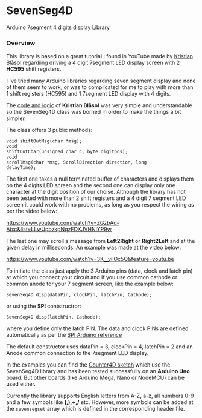 ﻿# SevenSeg4D
Arduino 7segment 4 digits display Library

<h3>Overview</h3>
<p>This library is based on a great tutorial I found in YouTube made by <a href="https://www.youtube.com/channel/UC9NeBnf-9pzDC3C86MeOJvA">Kristian Blåsol</a> regardiing driving a 4 digit 7segment LED display screen with 2 <b>HC595</b> shift registers.</p>

<p>I 've tried many Arduino libraries regarding seven segment display and none of them seem to work, or was to complicated for me to play with more than 1 shift registers (HC595) and 1 7segment LED display with 4 digits.</p>

<p>The <a href="http://duinos.net/files/2015/four_digit_595_1234.ino">code and logic</a> of <b>Kristian Blåsol</b> was very simple and understandable so the SevenSeg4D class was borned in order to make the things a bit simpler.</p>

<p>The class offers 3 public methods:

<code>void shiftOutMsg(char *msg);</code><br>
<code>void shiftOutChar(unsigned char c, byte digitpos);</code><br>
<code>void scrollMsg(char *msg, ScrollDirection direction, long delayTime);</code></p>

<p>The first one takes a null terminated buffer of characters and displays them on the 4 digits LED screen and the second one can display only one character at the digit position of our choise. Although the library has not been tested with more than 2 shift registers and a 4 digit 7 segment LED screen it could work with no problems, as long as you respect the wiring as per the video below:</p>

https://www.youtube.com/watch?v=ZGzbAd-Aixc&list=LLwUpbzkpNqzFDXJVHNlYP9w

<p>The last one may scroll a message from <b>Left2Right</b> or <b>Right2Left</b> and at the given delay in milliseconds. An example was made at the video below:</p>

https://www.youtube.com/watch?v=3K__viiOc5Q&feature=youtu.be

<p>To initiate the class just apply the 3 Arduino pins (data, clock and latch pin) at which you connect your circuit and if you use common cathode or common anode for your 7 segment screen, like the example below:</p>
<code>SevenSeg4D disp(dataPin, clockPin, latchPin, Cathode);</code>
<br><p>or using the <b>SPI</b> contstructror:</p>
<code>SevenSeg4D disp(latchPin, Cathode);</code>
<br><p>where you define only the latch PIN. The data and clock PINs are defined automatically as per the <a href="https://www.arduino.cc/en/Reference/SPI">SPI Arduino reference</a></p>

<p>The default constructor uses dataPin = 3, clockPin = 4, latchPin = 2 and an Anode common connection to the 7segment LED display.</p>

<p>In the examples you can find the <a href="https://youtu.be/4xm0x6XxDis" title="Counter4D project on YouTube">Counter4D sketch</a> which use the SevenSeg4D library and has been tested successfully on an <b>Arduino Uno</b> board. But other boards (like Arduino Mega, Nano or NodeMCU) can be used either.</p>

<p>Currently the library supports English letters from A-Z, a-z, all numbers 0-9 and a few symbols like <b>(,),+,/</b> etc. However, more symbols can be added at the <code>sevensegset</code> array which is defined in the corresponding header file.</p>
